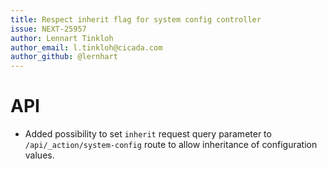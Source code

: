 ```yaml
---
title: Respect inherit flag for system config controller
issue: NEXT-25957
author: Lennart Tinkloh
author_email: l.tinkloh@cicada.com
author_github: @lernhart
---
```

# API
* Added possibility to set `inherit` request query parameter to `/api/_action/system-config` route to allow inheritance of configuration values.
